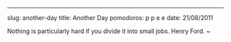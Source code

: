 --- 
slug: another-day
title: Another Day
pomodoros: p p e e
date: 21/08/2011

Nothing is particularly hard if you divide it into small jobs. Henry Ford.
~

